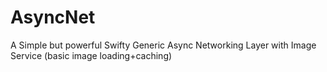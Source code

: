 # AsyncNet
A Simple but powerful Swifty Generic Async Networking Layer with Image Service (basic image loading+caching) 
